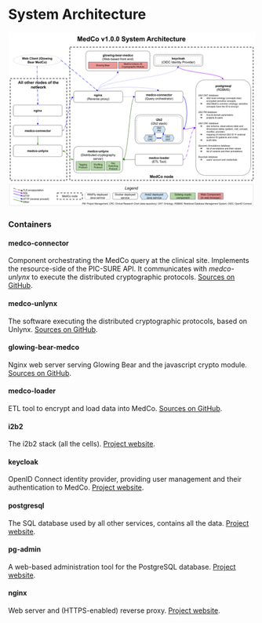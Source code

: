 # System Architecture

![MedCo System Architecture](../.gitbook/assets/system-architecture-v1.0.png)

### Containers

#### medco-connector

Component orchestrating the MedCo query at the clinical site. Implements the resource-side of the PIC-SURE API. It communicates with _medco-unlynx_ to execute the distributed cryptographic protocols. [Sources on GitHub](https://github.com/ldsec/medco-connector).

#### medco-unlynx

The software executing the distributed cryptographic protocols, based on Unlynx. [Sources on GitHub](https://github.com/ldsec/medco-unlynx).

#### glowing-bear-medco

Nginx web server serving Glowing Bear and the javascript crypto module. [Sources on GitHub](https://github.com/ldsec/glowing-bear-medco).

#### medco-loader

ETL tool to encrypt and load data into MedCo. [Sources on GitHub](https://github.com/ldsec/medco-loader).

#### i2b2

The i2b2 stack \(all the cells\). [Project website](https://www.i2b2.org/).

#### keycloak

OpenID Connect identity provider, providing user management and their authentication to MedCo. [Project website](https://www.keycloak.org/).

#### postgresql

The SQL database used by all other services, contains all the data. [Project website](https://www.postgresql.org/).

#### pg-admin

A web-based administration tool for the PostgreSQL database. [Project website](https://www.pgadmin.org/).

#### nginx

Web server and \(HTTPS-enabled\) reverse proxy. [Project website](https://www.nginx.com/).

